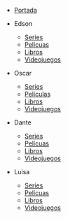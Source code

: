 - [Portada](../README.md)

- Edson
    - [Series](./Edson/Series.md)
    - [Pelícuas](./Edson/Peliculas.md)
    - [Libros](./Edson/Libros.md)
    - [Videojuegos](./Edson/Videojuegos.md)

- Oscar
    - [Series](./Oscar/Series_Oscar.md)
    - [Películas](./Oscar/Peliculas_Oscar.md)
    - [Libros](./Oscar/Libros_Oscar.md)
    - [Videojuegos](./Oscar/Videojuegos.md)
    
- Dante
    - [Series](./Luis-Alfonso/Serie.md)
    - [Pelícuas](./Luis-Alfonso/Pelicula.md)
    - [Libros](./Luis-Alfonso/Libro.md)
    - [Videojuegos](./Luis-Alfonso/Videojuego.md)

- Luisa
    - [Series](./Amerike-LuisaSoriano/Series-Lu.md)
    - [Pelícuas](./Amerike-LuisaSoriano/Peliculas-Lu.md)
    - [Libros](./Amerike-LuisaSoriano/Libros-Lu.md)
    - [Videojuegos](./Amerike-LuisaSoriano/Videojuegos-Lu.md)